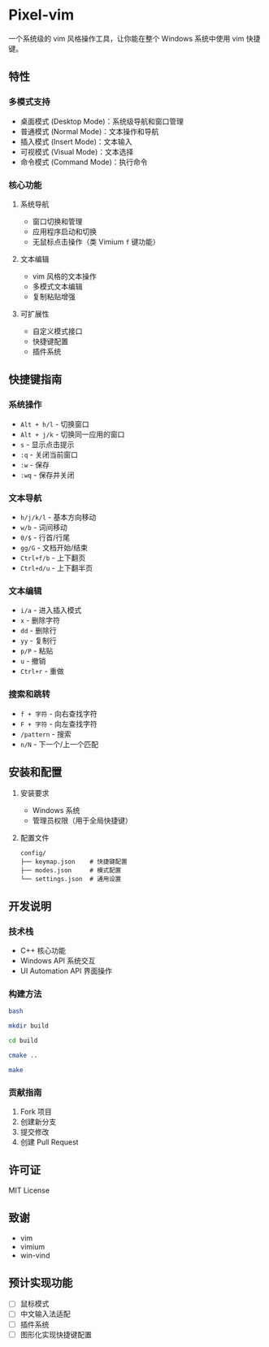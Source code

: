 # Pixel-vim

一个系统级的 vim 风格操作工具，让你能在整个 Windows 系统中使用 vim 快捷键。

## 特性

### 多模式支持

- 桌面模式 (Desktop Mode)：系统级导航和窗口管理
- 普通模式 (Normal Mode)：文本操作和导航
- 插入模式 (Insert Mode)：文本输入
- 可视模式 (Visual Mode)：文本选择
- 命令模式 (Command Mode)：执行命令

### 核心功能
1. 系统导航
   - 窗口切换和管理
   - 应用程序启动和切换
   - 无鼠标点击操作（类 Vimium `f` 键功能）

2. 文本编辑
   - vim 风格的文本操作
   - 多模式文本编辑
   - 复制粘贴增强

3. 可扩展性
   - 自定义模式接口
   - 快捷键配置
   - 插件系统

## 快捷键指南

### 系统操作
- `Alt + h/l` - 切换窗口
- `Alt + j/k` - 切换同一应用的窗口
- `s` - 显示点击提示
- `:q` - 关闭当前窗口
- `:w` - 保存
- `:wq` - 保存并关闭

### 文本导航
- `h/j/k/l` - 基本方向移动
- `w/b` - 词间移动
- `0/$` - 行首/行尾
- `gg/G` - 文档开始/结束
- `Ctrl+f/b` - 上下翻页
- `Ctrl+d/u` - 上下翻半页

### 文本编辑
- `i/a` - 进入插入模式
- `x` - 删除字符
- `dd` - 删除行
- `yy` - 复制行
- `p/P` - 粘贴
- `u` - 撤销
- `Ctrl+r` - 重做

### 搜索和跳转
- `f + 字符` - 向右查找字符
- `F + 字符` - 向左查找字符
- `/pattern` - 搜索
- `n/N` - 下一个/上一个匹配

## 安装和配置

1. 安装要求
   - Windows 系统
   - 管理员权限（用于全局快捷键）

2. 配置文件
   ```
   config/
   ├── keymap.json    # 快捷键配置
   ├── modes.json     # 模式配置
   └── settings.json  # 通用设置
   ```

## 开发说明

### 技术栈
- C++ 核心功能
- Windows API 系统交互
- UI Automation API 界面操作

### 构建方法 

```bash
bash

mkdir build

cd build

cmake ..

make
```

### 贡献指南

1. Fork 项目
2. 创建新分支
3. 提交修改
4. 创建 Pull Request

## 许可证
MIT License

## 致谢

- vim
- vimium
- win-vind

## 预计实现功能
- [ ] 鼠标模式
- [ ] 中文输入法适配
- [ ] 插件系统
- [ ] 图形化实现快捷键配置